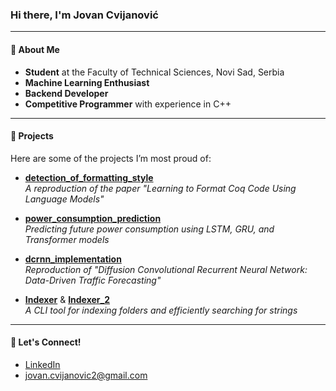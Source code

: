 ### Hi there, I'm Jovan Cvijanović

---

#### 🚀 About Me
-  **Student** at the Faculty of Technical Sciences, Novi Sad, Serbia
-  **Machine Learning Enthusiast**
-  **Backend Developer**
-  **Competitive Programmer** with experience in C++

---

#### 🚀 Projects
Here are some of the projects I’m most proud of:

- [**detection_of_formatting_style**](https://github.com/AStroCvijo/detection_of_formatting_style)  
  *A reproduction of the paper "Learning to Format Coq Code Using Language Models"*  

- [**power_consumption_prediction**](https://github.com/AStroCvijo/power_consumption_prediction)  
  *Predicting future power consumption using LSTM, GRU, and Transformer models*  

- [**dcrnn_implementation**](https://github.com/AStroCvijo/dcrnn_implementation)  
  *Reproduction of "Diffusion Convolutional Recurrent Neural Network: Data-Driven Traffic Forecasting"*  

- [**Indexer**](https://github.com/AStroCvijo/Indexer) & [**Indexer_2**](https://github.com/AStroCvijo/Indexer_2)  
  *A CLI tool for indexing folders and efficiently searching for strings*  

---

#### 🚀 Let's Connect!
-  [LinkedIn](https://www.linkedin.com/in/jovan-cvijanović-328464111)
-  [jovan.cvijanovic2@gmail.com](mailto:jovan.cvijanovic2@gmail.com)
